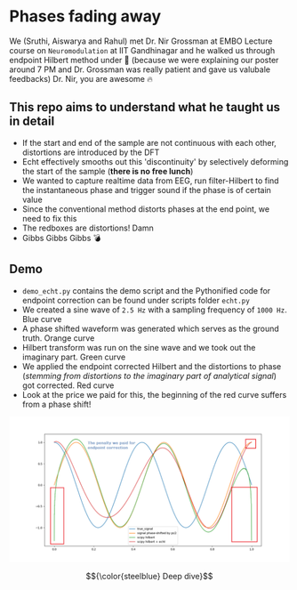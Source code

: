 # Phases fading away
We (Sruthi, Aiswarya and Rahul) met Dr. Nir Grossman at EMBO Lecture course on `Neuromodulation` at IIT Gandhinagar and he walked us through endpoint Hilbert method under :flashlight: (because we were explaining our poster around 7 PM and Dr. Grossman was really patient and gave us valubale feedbacks) Dr. Nir, you are awesome :fire:

## This repo aims to understand what he taught us in detail
- If the start and end of the sample are not continuous with each other, distortions are introduced by the DFT
- Echt effectively smooths out this 'discontinuity' by selectively deforming the start of the sample (**there is no free lunch**)
- We wanted to capture realtime data from EEG, run filter-Hilbert to find the instantaneous phase and trigger sound if the phase is of certain value
- Since the conventional method distorts phases at the end point, we need to fix this
- The redboxes are distortions! Damn
- Gibbs Gibbs Gibbs :bomb:

## Demo
- `demo_echt.py` contains the demo script and the Pythonified code for endpoint correction can be found under scripts folder `echt.py`
- We created a sine wave of `2.5 Hz` with a sampling frequency of `1000 Hz`. Blue curve
- A phase shifted waveform was generated which serves as the ground truth. Orange curve
- Hilbert transform was run on the sine wave and we took out the imaginary part. Green curve
- We applied the endpoint corrected Hilbert and the distortions to phase (*stemming from distortions to the imaginary part of analytical signal*) got corrected. Red curve
- Look at the price we paid for this, the beginning of the red curve suffers from a phase shift!

![](https://github.com/rahulvenugopal/Phases-fading-away/blob/main/Demo.png)

$${\color{steelblue} Deep dive}$$


